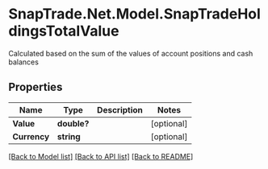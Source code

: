# SnapTrade.Net.Model.SnapTradeHoldingsTotalValue
Calculated based on the sum of the values of account positions and cash balances

## Properties

Name | Type | Description | Notes
------------ | ------------- | ------------- | -------------
**Value** | **double?** |  | [optional] 
**Currency** | **string** |  | [optional] 

[[Back to Model list]](../README.md#documentation-for-models) [[Back to API list]](../README.md#documentation-for-api-endpoints) [[Back to README]](../README.md)

